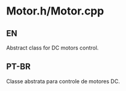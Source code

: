 # Motor.h/Motor.cpp

## EN
Abstract class for DC motors control.

## PT-BR
Classe abstrata para controle de motores DC.
